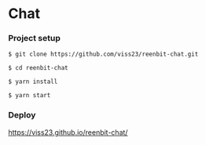 # Chat

### Project setup
  `$ git clone https://github.com/viss23/reenbit-chat.git`
  
  `$ cd reenbit-chat`
  
  `$ yarn install`  
  
  `$ yarn start`  

### Deploy
https://viss23.github.io/reenbit-chat/

